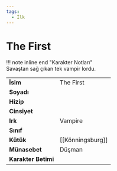 ```yaml
---
tags:
  - İlk
---  
```

# The First   
  
!!! note inline end "Karakter Notları"  
	Savaştan sağ çıkan tek vampir lordu.     
  
|  |  |  
|---|---|  
| **İsim** | The First |  
| **Soyadı** |  |  
| **Hizip** |  |  
| **Cinsiyet** |  |  
| **Irk** | Vampire |  
| **Sınıf** |  |  
| **Kütük** | [[Könningsburg]] |  
| **Münasebet** | Düşman |  
| **Karakter Betimi** |  |  
  
  
